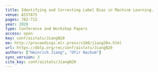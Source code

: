 ```yaml
---
title: Identifying and Correcting Label Bias in Machine Learning.
venue: AISTATS
pages: 702-712
year: 2020
type: Conference and Workshop Papers
access: open
key: conf/aistats/JiangN20
ee: http://proceedings.mlr.press/v108/jiang20a.html
url: https://dblp.org/rec/conf/aistats/JiangN20
authors: ["Heinrich Jiang", "Ofir Nachum"]
sync_version: 3
cite_key: conf/aistats/JiangN20
---
```


